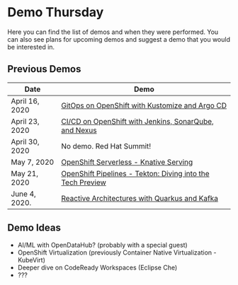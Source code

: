 # Demo Thursday

Here you can find the list of demos and when they were performed.  You can also see plans for upcoming demos and suggest a demo that you would be interested in.

## Previous Demos

| Date           | Demo                                                                                                             |
| -------------- | ---------------------------------------------------------------------------------------------------------------- |
| April 16, 2020 | [GitOps on OpenShift with Kustomize and Argo CD](https://github.com/demo-thursday/gitops-kustomize-argocd)       |
| April 23, 2020 | [CI/CD on OpenShift with Jenkins, SonarQube, and Nexus](https://github.com/demo-thursday/cicd-openshift-jenkins) |
| April 30, 2020 | No demo. Red Hat Summit!                                                                                         |
| May 7, 2020    | [OpenShift Serverless - Knative Serving](https://github.com/demo-thursday/openshift-serverless-knative-serving)                                                                           |
| May 21, 2020   | [OpenShift Pipelines - Tekton: Diving into the Tech Preview](https://github.com/demo-thursday/openshift-pipelines-tekton) |
| June 4, 2020.  | [Reactive Architectures with Quarkus and Kafka](https://github.com/demo-thursday/quarkus-kafka-tekton) |


## Demo Ideas

* AI/ML with OpenDataHub? (probably with a special guest)
* OpenShift Virtualization (previously Container Native Virtualization - KubeVirt)
* Deeper dive on CodeReady Workspaces (Eclipse Che)
* ???

